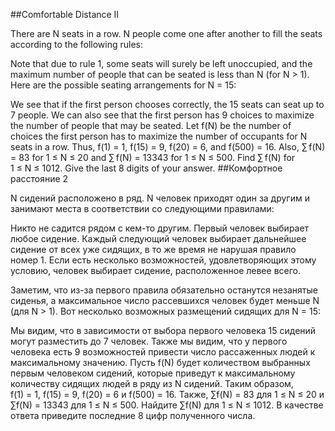 ##Comfortable Distance II

There are N seats in a row. N people come one after another to fill the seats according to the following rules:

Note that due to rule 1, some seats will surely be left unoccupied, and the maximum number of people that can be seated is less than N (for N > 1).
Here are the possible seating arrangements for N = 15:


We see that if the first person chooses correctly, the 15 seats can seat up to 7 people.
We can also see that the first person has 9 choices to maximize the number of people that may be seated.
Let f(N) be the number of choices the first person has to maximize the number of occupants for N seats in a row. Thus, f(1) = 1, f(15) = 9, f(20) = 6, and f(500) = 16.
Also, ∑ f(N) = 83 for 1 ≤ N ≤ 20 and  ∑ f(N) = 13343 for 1 ≤ N ≤ 500.
Find ∑ f(N) for 1 ≤ N ≤ 1012. Give the last 8 digits of your answer.
##Комфортное расстояние 2

N сидений расположено в ряд. N человек приходят один за другим и занимают места в соответствии со следующими правилами:


Никто не садится рядом с кем-то другим.
Первый человек выбирает любое сидение.
Каждый следующий человек выбирает дальнейшее сидение от всех уже сидящих, в то же время не нарушая правило номер 1. Если есть несколько возможностей, удовлетворяющих этому условию, человек выбирает сидение, расположенное левее всего.


Заметим, что из-за первого правила обязательно останутся незанятые сиденья, а максимальное число рассевшихся человек будет меньше N (для N > 1).
Вот несколько возможных размещений сидящих для N = 15:


Мы видим, что в зависимости от выбора первого человека 15 сидений могут разместить до 7 человек.
Также мы видим, что у первого человека есть 9 возможностей привести число рассаженных людей к максимальному значению.
Пусть f(N) будет количеством выбранных первым человеком сидений, которые приведут к максимальному количеству сидящих людей в ряду из N сидений. Таким образом, f(1) = 1, f(15) = 9, f(20) = 6 и f(500) = 16.
Также, ∑f(N) = 83 для 1 ≤ N ≤ 20 и ∑f(N) = 13343 для 1 ≤ N ≤ 500.
Найдите ∑f(N) для 1 ≤ N ≤ 1012. В качестве ответа приведите последние 8 цифр полученного числа.
